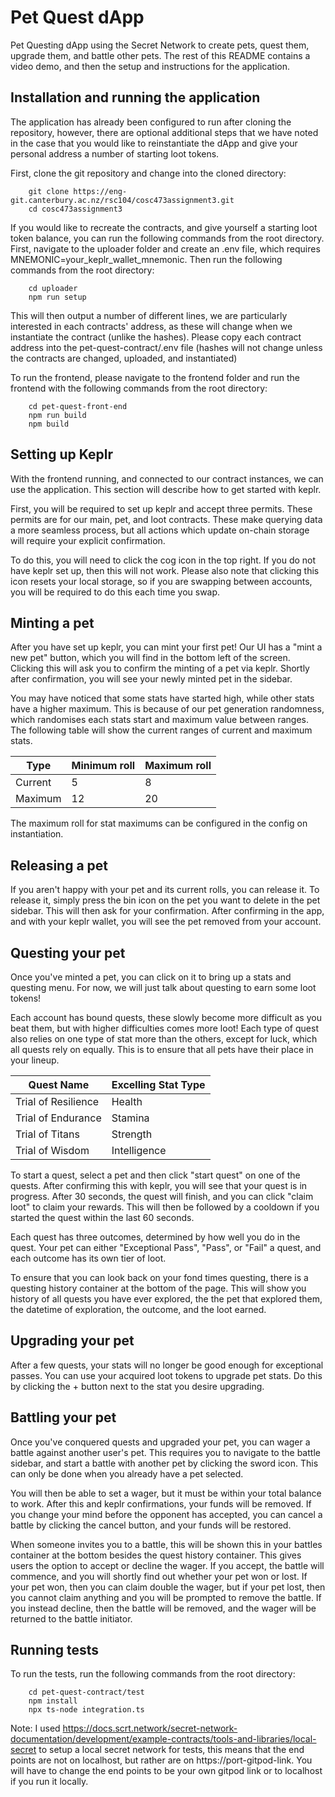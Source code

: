 # Pet Quest dApp

Pet Questing dApp using the Secret Network to create pets, quest them, upgrade them, and battle other pets.
The rest of this README contains a video demo, and then the setup and instructions for the application. 

## Installation and running the application

The application has already been configured to run after cloning the repository, however, 
there are optional additional steps that we have noted in the case that you would like to reinstantiate the 
dApp and give your personal address a number of starting loot tokens. 

First, clone the git repository and change into the cloned directory:
```
    git clone https://eng-git.canterbury.ac.nz/rsc104/cosc473assignment3.git
    cd cosc473assignment3
```

If you would like to recreate the contracts, and give yourself a starting loot token balance,
you can run the following commands from the root directory. First, navigate to the uploader
folder and create an .env file, which requires MNEMONIC=your_keplr_wallet_mnemonic. Then run
the following commands from the root directory:

```
    cd uploader
    npm run setup
```

This will then output a number of different lines, we are particularly interested in each contracts'
address, as these will change when we instantiate the contract (unlike the hashes). Please copy each
contract address into the pet-quest-contract/.env file (hashes will not change unless the contracts
are changed, uploaded, and instantiated)

To  run the frontend, please navigate to the frontend folder and run the frontend with the following
commands from the root directory:
```
    cd pet-quest-front-end
    npm run build
    npm build
```

## Setting up Keplr

With the frontend running, and connected to our contract instances, we can use the application. This
section will describe how to get started with keplr.

First, you will be required to set up keplr and accept three permits. These permits are for our main,
pet, and loot contracts. These make querying data a more seamless process, but all actions which
update on-chain storage will require your explicit confirmation.

To do this, you will need to click the cog icon in the top right. If you do not have keplr set up, 
then this will not work. Please also note that clicking this icon resets your local storage, so
if you are swapping between accounts, you will be required to do this each time you swap. 

## Minting a pet

After you have set up keplr, you can mint your first pet! Our UI has a "mint a new pet" button, 
which you will find in the bottom left of the screen. Clicking this will ask you to confirm the minting of a pet
via keplr. Shortly after confirmation, you will see your newly minted pet in the sidebar. 

You may have noticed that some stats have started high, while other stats have a higher maximum. 
This is because of our pet generation randomness, which randomises each stats start and maximum 
value between ranges. The following table will show the current ranges of current and maximum stats.

| Type     | Minimum roll | Maximum roll |
|----------|--------------|--------------|
| Current  | 5            | 8            |
| Maximum  | 12           | 20           |

The maximum roll for stat maximums can be configured in the config on instantiation.

## Releasing a pet

If you aren't happy with your pet and its current rolls, you can release it. To release it, simply
press the bin icon on the pet you want to delete in the pet sidebar. This will then ask for your confirmation. After
confirming in the app, and with your keplr wallet, you will see the pet removed from your account.

## Questing your pet

Once you've minted a pet, you can click on it to bring up a stats and questing menu. For now, we
will just talk about questing to earn some loot tokens!

Each account has bound quests, these slowly become more difficult as you beat them, but with higher
difficulties comes more loot! Each type of quest also relies on one type of stat more than the others, 
except for luck, which all quests rely on equally. This is to ensure that all pets have their place 
in your lineup.

| Quest Name          | Excelling Stat Type |
|---------------------|---------------------|
| Trial of Resilience | Health              |
| Trial of Endurance  | Stamina             |
| Trial of Titans     | Strength            |
| Trial of Wisdom     | Intelligence        |

To start a quest, select a pet and then click "start quest" on one of the quests. After
confirming this with keplr, you will see that your quest is in progress. After 30 seconds, 
the quest will finish, and you can click "claim loot" to claim your rewards. This will then be
followed by a cooldown if you started the quest within the last 60 seconds. 

Each quest has three outcomes, determined by how well you do in the quest. Your pet can either 
"Exceptional Pass", "Pass", or "Fail" a quest, and each outcome has its own tier of loot.

To ensure that you can look back on your fond times questing, there is a questing history container
at the bottom of the page. This will show you history of all quests you have ever explored, the
the pet that explored them, the datetime of exploration, the outcome, and the loot earned.

## Upgrading your pet

After a few quests, your stats will no longer be good enough for exceptional passes. You
can use your acquired loot tokens to upgrade pet stats. Do this by clicking the + button next to
the stat you desire upgrading. 

## Battling your pet

Once you've conquered quests and upgraded your pet, you can wager a battle against another user's
pet. This requires you to navigate to the battle sidebar, and start a battle with another pet by
clicking the sword icon. This can only be done when you already have a pet selected. 

You will then be able to set a wager, but it must be within your total balance to work.
After this and keplr confirmations, your funds will be removed. If you change your mind before
the opponent has accepted, you can cancel a battle by clicking the cancel button, and your funds
will be restored. 

When someone invites you to a battle, this will be shown this in your battles container at the bottom
besides the quest history container. This gives users the option to accept or decline the wager. 
If you accept, the battle will commence, and you will shortly find out whether your pet won or lost. 
If your pet won, then you can claim double the wager, but if your pet lost, then you cannot claim 
anything and you will be prompted to remove the battle. If you instead decline, then the battle will be 
removed, and the wager will be returned to the battle initiator. 

## Running tests

To run the tests, run the following commands from the root directory:

```
    cd pet-quest-contract/test
    npm install
    npx ts-node integration.ts
```

Note: I used https://docs.scrt.network/secret-network-documentation/development/example-contracts/tools-and-libraries/local-secret
to setup a local secret network for tests, this means that the end points are not 
on localhost, but rather are on https://port-gitpod-link. You will have to change
the end points to be your own gitpod link or to localhost if you run it locally.
